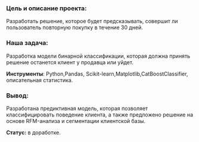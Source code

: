 ### Цель и описание проекта: 
Разработать решение, которое будет предсказывать, совершит ли пользователь повторную покупку в течение 30 дней.

### Наша задача:
Разработка модели бинарной классификации, которая должна принять решение останется клиент у продавца или уйдет.

**Инструменты**:
Python,Pandas, Scikit-learn,Matplotlib,CatBoostClassifier, описательная статистика.

### Вывод:
Разработана предиктивная модель, которая позволяет классифицировать поведение клиента, а также предложено решение на основе RFM-анализа и сегментации клиентской базы.


**Статус:** в доработке.
